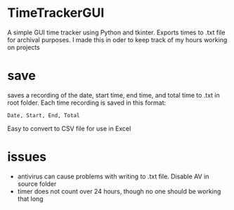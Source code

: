 # TimeTrackerGUI
 A simple GUI time tracker using Python and tkinter. Exports times to .txt file for archival purposes. I made this in oder to keep track of my hours working on projects

# save
saves a recording of the date, start time, end time, and total time to .txt in root folder.
Each time recording is saved in this format: 
```
Date, Start, End, Total
```
Easy to convert to CSV file for use in Excel

# issues
- antivirus can cause problems with writing to .txt file. Disable AV in source folder
- timer does not count over 24 hours, though no one should be working that long

